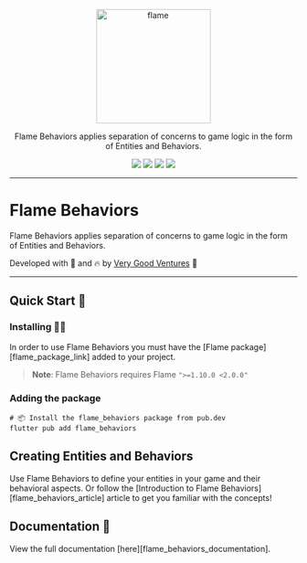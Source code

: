 <!-- markdownlint-disable MD013 -->
<p align="center">
  <a href="https://flame-engine.org">
    <img alt="flame" width="200px" src="https://user-images.githubusercontent.com/6718144/101553774-3bc7b000-39ad-11eb-8a6a-de2daa31bd64.png">
  </a>
</p>

<p align="center">
Flame Behaviors applies separation of concerns to game logic in the form of Entities and Behaviors.
</p>

<p align="center">
  <a title="Pub" href="https://pub.dev/packages/flame_behaviors" ><img src="https://img.shields.io/pub/v/flame_behaviors.svg?style=popout" /></a>
  <a title="Test" href="https://github.com/flame-engine/flame/actions?query=workflow%3Acicd+branch%3Amain"><img src="https://github.com/flame-engine/flame/actions/workflows/cicd.yml/badge.svg?branch=main&event=push"/></a>
  <a title="Discord" href="https://discord.gg/pxrBmy4"><img src="https://img.shields.io/discord/509714518008528896.svg"/></a>
  <a title="Melos" href="https://github.com/invertase/melos"><img src="https://img.shields.io/badge/maintained%20with-melos-f700ff.svg"/></a>
</p>

---
<!-- markdownlint-enable MD013 -->

<!-- markdownlint-disable-next-line MD002 -->
# Flame Behaviors


Flame Behaviors applies separation of concerns to game logic in the form of Entities and Behaviors.

Developed with 💙 and 🔥 by [Very Good Ventures][very_good_ventures_link] 🦄

---


## Quick Start 🚀


### Installing 🧑‍💻

In order to use Flame Behaviors you must have the [Flame package][flame_package_link] added to your
project.

> **Note**: Flame Behaviors requires Flame `">=1.10.0 <2.0.0"`


### Adding the package

```shell
# 📦 Install the flame_behaviors package from pub.dev
flutter pub add flame_behaviors
```


## Creating Entities and Behaviors

Use Flame Behaviors to define your entities in your game and their behavioral aspects. Or follow
the [Introduction to Flame Behaviors][flame_behaviors_article] article to get you familiar with
the concepts!


## Documentation 📝

View the full documentation [here][flame_behaviors_documentation].

[very_good_ventures_link]: https://verygood.ventures/?utm_source=github&utm_medium=banner&utm_campaign=CLI
